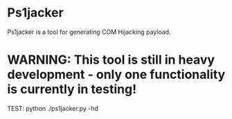 # Ps1jacker
Ps1jacker is a tool for generating COM Hijacking payload.

# WARNING: This tool is still in heavy development - only one functionality is currently in testing!

TEST: python ./ps1jacker.py -hd

